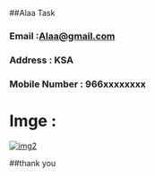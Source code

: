 ##Alaa Task

### Email :Alaa@gmail.com
### Address : KSA
### Mobile Number : 966xxxxxxxx

# Imge : 
[![img2](img1 "img2")](http://https://www.google.com/url?sa=i&url=https%3A%2F%2Fwww.herzing.edu%2Fblog%2F6-tips-create-perfect-study-environment&psig=AOvVaw3rVj3AhOAyklPV-5OaikJR&ust=1649623120122000&source=images&cd=vfe&ved=0CAoQjRxqFwoTCKip5Z7rh_cCFQAAAAAdAAAAABAD "img2")

##thank you
